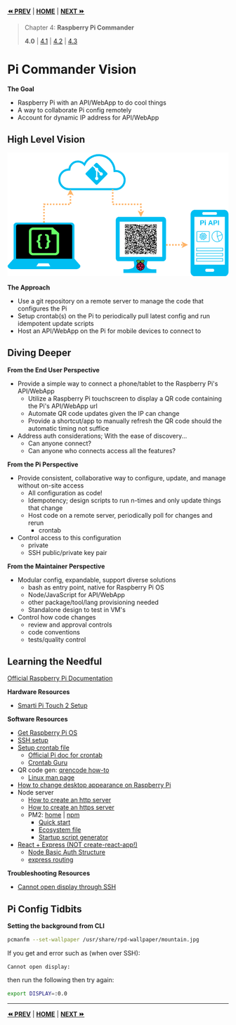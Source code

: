 **[⏪ PREV](./e32f3180-280b-4c09-bdb3-9a5137dd1634.md)** | **[HOME](./index.md)** | **[NEXT ⏩](./961f3153-0cf6-4da1-a75b-ab3679170a33.md)**

> Chapter 4: **Raspberry Pi Commander**
>
> **4.0** |
[4.1](./961f3153-0cf6-4da1-a75b-ab3679170a33.md) |
[4.2](./81f3843d-4f9d-41fd-a259-2a1f8e32e4f7.md) |
[4.3](./018672d1-fbe1-40d7-9fcf-23396c83b628.md)

# Pi Commander Vision

**The Goal**
- Raspberry Pi with an API/WebApp to do cool things
- A way to collaborate Pi config remotely
- Account for dynamic IP address for API/WebApp


## High Level Vision

![](../img/pi-commander-vision.png)

**The Approach**
- Use a git repository on a remote server to manage the code that configures the
  Pi
- Setup crontab(s) on the Pi to periodically pull latest config and run
  idempotent update scripts
- Host an API/WebApp on the Pi for mobile devices to connect to

## Diving Deeper

**From the End User Perspective**
- Provide a simple way to connect a phone/tablet to the Raspberry Pi's
  API/WebApp
    - Utilize a Raspberry Pi touchscreen to display a QR code containing the
      Pi's API/WebApp url
    - Automate QR code updates given the IP can change
    - Provide a shortcut/app to manually refresh the QR code should the
      automatic timing not suffice
- Address auth considerations; With the ease of discovery...
    - Can anyone connect?
    - Can anyone who connects access all the features?

**From the Pi Perspective**
- Provide consistent, collaborative way to configure, update, and manage without
  on-site access
    - All configuration as code!
    - Idempotency; design scripts to run n-times and only update things that
      change
    - Host code on a remote server, periodically poll for changes and rerun
        - crontab
- Control access to this configuration
    - private
    - SSH public/private key pair

**From the Maintainer Perspective**
- Modular config, expandable, support diverse solutions
    - bash as entry point, native for Raspberry Pi OS
    - Node/JavaScript for API/WebApp
    - other package/tool/lang provisioning needed
    - Standalone design to test in VM's
- Control how code changes
    - review and approval controls
    - code conventions
    - tests/quality control

## Learning the Needful

[Official Raspberry Pi Documentation](https://www.raspberrypi.org/documentation/)

**Hardware Resources**
- [Smarti Pi Touch 2 Setup](https://smarticase.com/pages/smartipi-touch-2-setup-1)

**Software Resources**
- [Get Raspberry Pi OS](https://www.raspberrypi.org/software/)
- [SSH setup](https://www.raspberrypi.org/documentation/remote-access/ssh/)
- [Setup crontab file](https://corenominal.org/2016/05/12/howto-setup-a-crontab-file/)
  - [Official Pi doc for crontab](https://www.raspberrypi.org/documentation/linux/usage/cron.md)
  - [Crontab Guru](https://crontab.guru/#*/5_*_*_*_*)
- QR code gen: [qrencode how-to](https://www.cloudsavvyit.com/8382/how-to-create-qr-codes-from-the-linux-command-line/)
  - [Linux man page](https://linux.die.net/man/1/qrencode)
- [How to change desktop appearance on Raspberry Pi](https://raspberrytips.com/pimp-my-raspberry-pi/)
- Node server
  - [How to create an http server](https://nodejs.org/en/docs/guides/getting-started-guide/)
  - [How to create an https server](https://nodejs.org/en/knowledge/HTTP/servers/how-to-create-a-HTTPS-server/)
  - PM2: [home](https://pm2.keymetrics.io/) |
    [npm](https://www.npmjs.com/package/pm2)
    - [Quick start](https://pm2.keymetrics.io/docs/usage/quick-start/)
    - [Ecosystem file](https://pm2.keymetrics.io/docs/usage/application-declaration/)
    - [Startup script generator](https://pm2.keymetrics.io/docs/usage/startup/)
- [React + Express (NOT create-react-app!)](https://medium.com/front-end-weekly/server-side-rendering-with-react-and-express-382591bfc77c)
  - [Node Basic Auth Structure](https://jasonwatmore.com/post/2018/09/24/nodejs-basic-authentication-tutorial-with-example-api#projectstructure)
  - [express routing](https://expressjs.com/en/guide/routing.html)

**Troubleshooting Resources**
- [Cannot open display through SSH](https://raspberrypi.stackexchange.com/a/68581)

## Pi Config Tidbits

**Setting the background from CLI**

```bash
pcmanfm --set-wallpaper /usr/share/rpd-wallpaper/mountain.jpg
```

If you get and error such as (when over SSH):
```
Cannot open display:
```

then run the following then try again:
```bash
export DISPLAY=:0.0
```


---

**[⏪ PREV](./e32f3180-280b-4c09-bdb3-9a5137dd1634.md)** | **[HOME](./index.md)** | **[NEXT ⏩](./961f3153-0cf6-4da1-a75b-ab3679170a33.md)**

